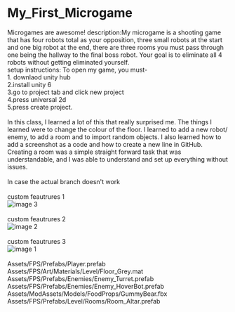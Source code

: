 # My_First_Microgame
Microgames are awesome!
description:My microgame is a shooting game that has four robots total as your opposition, three small robots at the start and one big robot at the end, there are three rooms you must pass through one being the hallway to the final boss robot. Your goal is to eliminate all 4 robots without getting eliminated yourself.
<br/>setup instructions: To open my game, you must- 
<br/>1. downlaod unity hub
<br/>2.install unity 6
<br/>3.go to project tab and click new project
<br/>4.press universal 2d
<br/>5.press create project.
<br/> 
<br/> In this class, I learned a lot of this that really surprised me. The things I learned were to change the colour of the floor. I learned to add a new robot/ enemy, to add a room and to import random objects. I also learned how to add a screenshot as a code and how to create a new line in GitHub. Creating a room was a simple straight forward task that was understandable, and I was able to understand and set up everything without issues.
<br/>
<br/>In case the actual branch doesn't work
<br/><br/>custom feautrures 1
<br/>![image 3](https://github.com/user-attachments/assets/d13d1298-b59d-442f-8deb-6af49efe5a1c "Image 3")
<br/> 
<br/>custom feautrures 2
<br/>![image 2](https://github.com/user-attachments/assets/154fb0a5-10a0-4023-a5f8-6a034faaa112)
<br/> 
<br/>custom feautrures 3
<br/>![image 1](https://github.com/user-attachments/assets/8dc99ab9-bcf5-4b4e-8a47-97799cafc5b4)
<br/>
<br/> Assets/FPS/Prefabs/Player.prefab
<br/> Assets/FPS/Art/Materials/Level/Floor_Grey.mat
<br/> Assets/FPS/Prefabs/Enemies/Enemy_Turret.prefab
<br/> Assets/FPS/Prefabs/Enemies/Enemy_HoverBot.prefab
<br/> Assets/ModAssets/Models/FoodProps/GummyBear.fbx
<br/> Assets/FPS/Prefabs/Level/Rooms/Room_Altar.prefab
